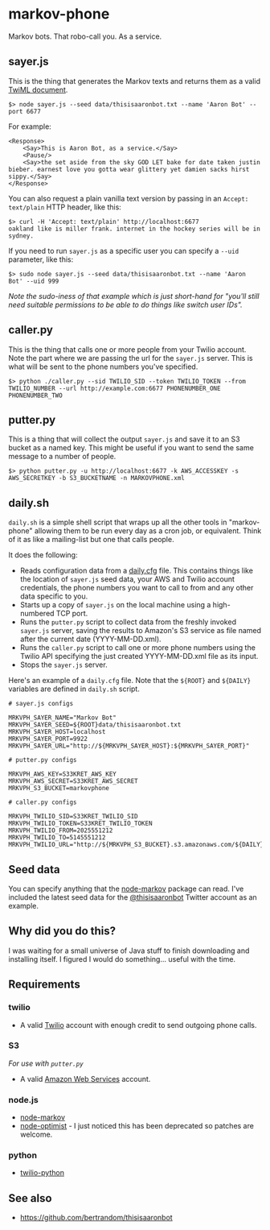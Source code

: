 # markov-phone

Markov bots. That robo-call you. As a service.

## sayer.js

This is the thing that generates the Markov texts and returns them as a valid [TwiML document](https://www.twilio.com/docs/api/twiml/say).

	$> node sayer.js --seed data/thisisaaronbot.txt --name 'Aaron Bot' --port 6677

For example:

	<Response>
		<Say>This is Aaron Bot, as a service.</Say>
		<Pause/>
		<Say>the set aside from the sky GOD LET bake for date taken justin bieber. earnest love you gotta wear glittery yet damien sacks hirst sippy.</Say>
	</Response>

You can also request a plain vanilla text version by passing in an `Accept: text/plain` HTTP header, like this:

	$> curl -H 'Accept: text/plain' http://localhost:6677
	oakland like is miller frank. internet in the hockey series will be in sydney.

If you need to run `sayer.js` as a specific user you can specify a `--uid` parameter, like this:

	$> sudo node sayer.js --seed data/thisisaaronbot.txt --name 'Aaron Bot' --uid 999

_Note the sudo-iness of that example which is just short-hand for "you'll still need suitable permissions to be able to do things like switch user IDs"._

## caller.py

This is the thing that calls one or more people from your Twilio account. Note the part where we are passing the url for the `sayer.js` server. This is what will be sent to the phone numbers you've specified.

	$> python ./caller.py --sid TWILIO_SID --token TWILIO_TOKEN --from TWILIO_NUMBER --url http://example.com:6677 PHONENUMBER_ONE PHONENUMBER_TWO 

## putter.py

This is a thing that will collect the output `sayer.js` and save it to an S3 bucket as a named key. This might be useful if you want to send the same message to a number of people.

	$> python putter.py -u http://localhost:6677 -k AWS_ACCESSKEY -s AWS_SECRETKEY -b S3_BUCKETNAME -n MARKOVPHONE.xml

## daily.sh

`daily.sh` is a simple shell script that wraps up all the other tools in "markov-phone" allowing them to be run every day as a cron job, or equivalent. Think of it as like a mailing-list but one that calls people.

It does the following:

* Reads configuration data from a [daily.cfg](https://github.com/straup/markov-phone/blob/master/daily.cfg.example) file. This contains things like the location of `sayer.js` seed data, your AWS and Twilio account credentials, the phone numbers you want to call to from and any other data specific to you.
* Starts up a copy of `sayer.js` on the local machine using a high-numbered TCP port.
* Runs the `putter.py` script to collect data from the freshly invoked `sayer.js` server, saving the results to Amazon's S3 service as file named after the current date (YYYY-MM-DD.xml).
* Runs the `caller.py` script to call one or more phone numbers using the Twilio API specifying the just created YYYY-MM-DD.xml file as its input.
* Stops the `sayer.js` server.

Here's an example of a `daily.cfg` file. Note that the `${ROOT}` and `${DAILY}` variables are defined in `daily.sh` script.

	# sayer.js configs

	MRKVPH_SAYER_NAME="Markov Bot"
	MRKVPH_SAYER_SEED=${ROOT}data/thisisaaronbot.txt
	MRKVPH_SAYER_HOST=localhost
	MRKVPH_SAYER_PORT=9922
	MRKVPH_SAYER_URL="http://${MRKVPH_SAYER_HOST}:${MRKVPH_SAYER_PORT}"

	# putter.py configs

	MRKVPH_AWS_KEY=S33KRET_AWS_KEY
	MRKVPH_AWS_SECRET=S33KRET_AWS_SECRET
	MRKVPH_S3_BUCKET=markovphone

	# caller.py configs

	MRKVPH_TWILIO_SID=S33KRET_TWILIO_SID
	MRKVPH_TWILIO_TOKEN=S33KRET_TWILIO_TOKEN
	MRKVPH_TWILIO_FROM=2025551212
	MRKVPH_TWILIO_TO=5145551212
	MRKVPH_TWILIO_URL="http://${MRKVPH_S3_BUCKET}.s3.amazonaws.com/${DAILY}"

## Seed data

You can specify anything that the [node-markov](https://github.com/substack/node-markov) package can read. I've included the latest seed data for the [@thisisaaronbot](https://twitter.com/thisisaaronbot) Twitter account as an example.

## Why did you do this?

I was waiting for a small universe of Java stuff to finish downloading and installing itself. I figured I would do something... useful with the time.

## Requirements

### twilio

* A valid [Twilio](https://www.twilio.com/) account with enough credit to send outgoing phone calls.

### S3

_For use with `putter.py`_

* A valid [Amazon Web Services](https://aws.amazon.com/) account.

### node.js

* [node-markov](https://github.com/substack/node-markov)
* [node-optimist](https://github.com/substack/node-optimist) - I just noticed this has been deprecated so patches are welcome.

### python

* [twilio-python](https://github.com/twilio/twilio-python)

## See also

* https://github.com/bertrandom/thisisaaronbot
